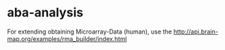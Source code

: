 # aba-analysis

For extending obtaining Microarray-Data (human), use the http://api.brain-map.org/examples/rma_builder/index.html